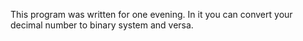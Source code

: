 This program was written for one evening. In it you can convert your decimal number to binary system and versa.

